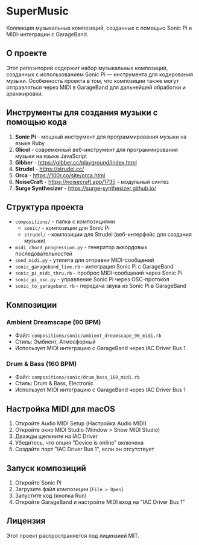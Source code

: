 # SuperMusic

Коллекция музыкальных композиций, созданных с помощью Sonic Pi и MIDI-интеграции с GarageBand.

## О проекте

Этот репозиторий содержит набор музыкальных композиций, созданных с использованием Sonic Pi — инструмента для кодирования музыки. Особенность проекта в том, что композиции также могут отправляться через MIDI в GarageBand для дальнейшей обработки и аранжировки.

## Инструменты для создания музыки с помощью кода

1. **Sonic Pi** - мощный инструмент для программирования музыки на языке Ruby
2. **Glicol** - современный веб-инструмент для программирования музыки на языке JavaScript
3. **Gibber** - https://gibber.cc/playground/index.html
4. **Strudel** - https://strudel.cc/
5. **Orca** - https://100r.co/site/orca.html
6. **NoiseCraft** - https://noisecraft.app/1735 - модульный синтез 
7. **Surge Synthesizer** - https://surge-synthesizer.github.io/

## Структура проекта

- `compositions/` - папка с композициями
  - `sonic/` - композиции для Sonic Pi
  - `strudel/` - композиции для Strudel (веб-интерфейс для создания музыки)
- `midi_chord_progression.py` - генератор аккордовых последовательностей
- `send_midi.py` - утилита для отправки MIDI-сообщений
- `sonic_garageband_live.rb` - интеграция Sonic Pi с GarageBand
- `sonic_pi_midi_thru.rb` - проброс MIDI-сообщений через Sonic Pi
- `sonic_pi_osc.py` - управление Sonic Pi через OSC-протокол
- `sonic_to_garageband.rb` - передача звука из Sonic Pi в GarageBand

## Композиции

### Ambient Dreamscape (90 BPM)
- Файл: `compositions/sonic/ambient_dreamscape_90_midi.rb`
- Стиль: Эмбиент, Атмосферный
- Использует MIDI интеграцию с GarageBand через IAC Driver Bus 1

### Drum & Bass (160 BPM)
- Файл: `compositions/sonic/drum_bass_160_midi.rb`
- Стиль: Drum & Bass, Electronic
- Использует MIDI интеграцию с GarageBand через IAC Driver Bus 1

## Настройка MIDI для macOS

1. Откройте Audio MIDI Setup (Настройка Audio MIDI)
2. Откройте окно MIDI Studio (Window > Show MIDI Studio)
3. Дважды щелкните на IAC Driver
4. Убедитесь, что опция "Device is online" включена
5. Создайте порт "IAC Driver Bus 1", если он отсутствует

## Запуск композиций

1. Откройте Sonic Pi
2. Загрузите файл композиции (`File > Open`)
3. Запустите код (кнопка Run)
4. Откройте GarageBand и настройте MIDI вход на "IAC Driver Bus 1"

## Лицензия

Этот проект распространяется под лицензией MIT. 
